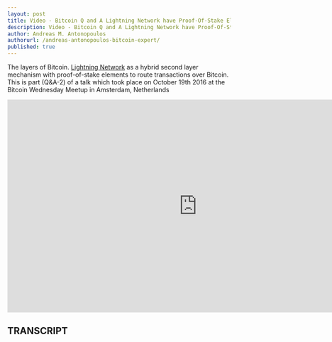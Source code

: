 ```yaml
---
layout: post
title: Video - Bitcoin Q and A Lightning Network have Proof-Of-Stake Elements
description: Video - Bitcoin Q and A Lightning Network have Proof-Of-Stake Elements
author: Andreas M. Antonopoulos
authorurl: /andreas-antonopoulos-bitcoin-expert/
published: true
---
```


<p>The layers of Bitcoin. <a href="/looking-at-bitcoin-security-models-and-use-cases/">Lightning Network</a> as a hybrid second layer mechanism with proof-of-stake elements to route transactions over Bitcoin. This is part (Q&A-2) of a talk which took place on October 19th 2016 at the Bitcoin Wednesday Meetup in Amsterdam, Netherlands</p>

<center><iframe width="854" height="480" src="https://www.youtube.com/embed/GOYP4O4yetQ?list=PLPQwGV1aLnTsHvzevl9BAUlfsfwFfU7aP" frameborder="0" allowfullscreen></iframe></center>

<h2>TRANSCRIPT</h2>
